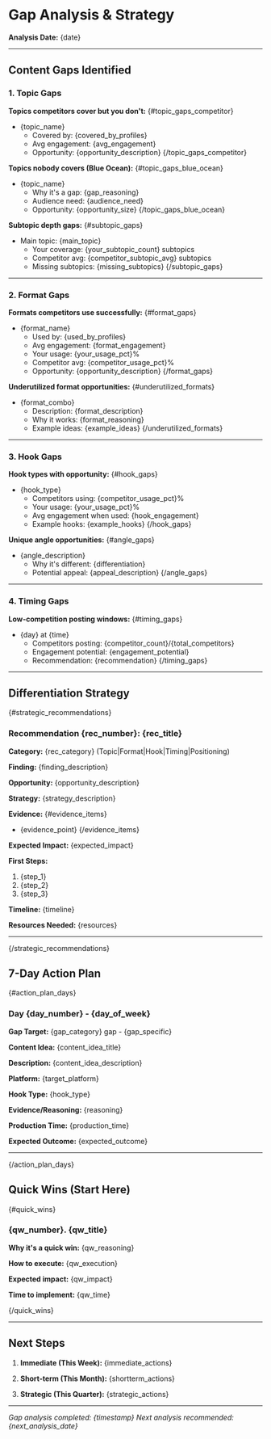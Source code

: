 # Gap Analysis & Strategy

**Analysis Date:** {date}

---

## Content Gaps Identified

### 1. Topic Gaps

**Topics competitors cover but you don't:**
{#topic_gaps_competitor}

- {topic_name}
  - Covered by: {covered_by_profiles}
  - Avg engagement: {avg_engagement}
  - Opportunity: {opportunity_description}
    {/topic_gaps_competitor}

**Topics nobody covers (Blue Ocean):**
{#topic_gaps_blue_ocean}

- {topic_name}
  - Why it's a gap: {gap_reasoning}
  - Audience need: {audience_need}
  - Opportunity: {opportunity_size}
    {/topic_gaps_blue_ocean}

**Subtopic depth gaps:**
{#subtopic_gaps}

- Main topic: {main_topic}
  - Your coverage: {your_subtopic_count} subtopics
  - Competitor avg: {competitor_subtopic_avg} subtopics
  - Missing subtopics: {missing_subtopics}
    {/subtopic_gaps}

---

### 2. Format Gaps

**Formats competitors use successfully:**
{#format_gaps}

- {format_name}
  - Used by: {used_by_profiles}
  - Avg engagement: {format_engagement}
  - Your usage: {your_usage_pct}%
  - Competitor avg: {competitor_usage_pct}%
  - Opportunity: {opportunity_description}
    {/format_gaps}

**Underutilized format opportunities:**
{#underutilized_formats}

- {format_combo}
  - Description: {format_description}
  - Why it works: {format_reasoning}
  - Example ideas: {example_ideas}
    {/underutilized_formats}

---

### 3. Hook Gaps

**Hook types with opportunity:**
{#hook_gaps}

- {hook_type}
  - Competitors using: {competitor_usage_pct}%
  - Your usage: {your_usage_pct}%
  - Avg engagement when used: {hook_engagement}
  - Example hooks: {example_hooks}
    {/hook_gaps}

**Unique angle opportunities:**
{#angle_gaps}

- {angle_description}
  - Why it's different: {differentiation}
  - Potential appeal: {appeal_description}
    {/angle_gaps}

---

### 4. Timing Gaps

**Low-competition posting windows:**
{#timing_gaps}

- {day} at {time}
  - Competitors posting: {competitor_count}/{total_competitors}
  - Engagement potential: {engagement_potential}
  - Recommendation: {recommendation}
    {/timing_gaps}

---

## Differentiation Strategy

{#strategic_recommendations}

### Recommendation {rec_number}: {rec_title}

**Category:** {rec_category} (Topic|Format|Hook|Timing|Positioning)

**Finding:**
{finding_description}

**Opportunity:**
{opportunity_description}

**Strategy:**
{strategy_description}

**Evidence:**
{#evidence_items}

- {evidence_point}
  {/evidence_items}

**Expected Impact:**
{expected_impact}

**First Steps:**

1. {step_1}
2. {step_2}
3. {step_3}

**Timeline:** {timeline}

**Resources Needed:** {resources}

---

{/strategic_recommendations}

## 7-Day Action Plan

{#action_plan_days}

### Day {day_number} - {day_of_week}

**Gap Target:** {gap_category} gap - {gap_specific}

**Content Idea:** {content_idea_title}

**Description:**
{content_idea_description}

**Platform:** {target_platform}

**Hook Type:** {hook_type}

**Evidence/Reasoning:**
{reasoning}

**Production Time:** {production_time}

**Expected Outcome:**
{expected_outcome}

---

{/action_plan_days}

## Quick Wins (Start Here)

{#quick_wins}

### {qw_number}. {qw_title}

**Why it's a quick win:**
{qw_reasoning}

**How to execute:**
{qw_execution}

**Expected impact:**
{qw_impact}

**Time to implement:**
{qw_time}

{/quick_wins}

---

## Next Steps

1. **Immediate (This Week):**
   {immediate_actions}

2. **Short-term (This Month):**
   {shortterm_actions}

3. **Strategic (This Quarter):**
   {strategic_actions}

---

_Gap analysis completed: {timestamp}_
_Next analysis recommended: {next_analysis_date}_
